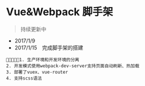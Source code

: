 # Vue&Webpack&nbsp;脚手架
> 持续更新中

- 2017/1/9
- 2017/1/15&emsp;完成脚手架的搭建
```
1. 生产环境和开发环境的分离
2. 开发模式使用webpack-dev-server支持页面自动刷新、热加载
3. 部署了vuex、vue-router
4. 支持scss语法
```




